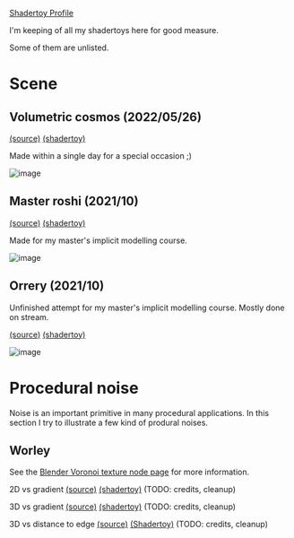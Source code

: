 [Shadertoy Profile](https://www.shadertoy.com/user/the_last_willy)

I'm keeping of all my shadertoys here for good measure.

Some of them are unlisted.

# Scene

## Volumetric cosmos (2022/05/26)

[(source)](scene)
[(shadertoy)](https://www.shadertoy.com/view/NdcyDM)

Made within a single day for a special occasion ;)

![image](https://user-images.githubusercontent.com/84744335/179585724-6f3da488-0b6b-437a-a74e-def388e55aea.png)

## Master roshi (2021/10)

[(source)](scene)
[(shadertoy)](https://www.shadertoy.com/view/sd3XWX)

Made for my master's implicit modelling course.

![image](https://user-images.githubusercontent.com/84744335/179598227-b6e85a4d-6280-4e2f-add6-798dc40308e5.png)

## Orrery (2021/10)

Unfinished attempt for my master's implicit modelling course.
Mostly done on stream.

[(source)](scene)
[(shadertoy)](https://www.shadertoy.com/view/fdySzz)

![image](https://user-images.githubusercontent.com/84744335/179601587-8deaa239-75c8-44e5-a58e-15351addbcea.png)

# Procedural noise

Noise is an important primitive in many procedural applications.
In this section I try to illustrate a few kind of produral noises.

## Worley

See the [Blender Voronoi texture node page](https://docs.blender.org/manual/en/latest/render/shader_nodes/textures/voronoi.html) for more information.

2D vs gradient
[(source)](noise)
[(shadertoy)](https://www.shadertoy.com/view/sdGfWW)
(TODO: credits, cleanup)

3D vs gradient
[(source)](noise)
[(shadertoy)](https://www.shadertoy.com/view/7dGBDW)
(TODO: credits, cleanup)

3D vs distance to edge
[(source)](noise)
[(Shadertoy)](https://www.shadertoy.com/view/ssGfWW)
(TODO: credits, cleanup)
